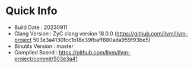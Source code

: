 # Quick Info
* Build Date : 20230911
* Clang Version : ZyC clang version 18.0.0 (https://github.com/llvm/llvm-project 503e3a4130fcc1b18e39fbaff880ada959f93be5)
* Binutils Version : master
* Compiled Based : https://github.com/llvm/llvm-project/commit/503e3a41

